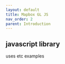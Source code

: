 ```yaml
---
layout: default
title: Mapbox GL JS
nav_order: 2
parent: Introduction
---
```


## javascript library
uses etc examples 

